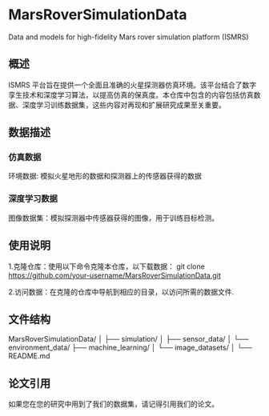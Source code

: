 # MarsRoverSimulationData
Data and models for high-fidelity Mars rover simulation platform (ISMRS)
## 概述
ISMRS 平台旨在提供一个全面且准确的火星探测器仿真环境。该平台结合了数字孪生技术和深度学习算法，以提高仿真的保真度。本仓库中包含的内容包括仿真数据、深度学习训练数据集，这些内容对再现和扩展研究成果至关重要。
## 数据描述
### 仿真数据
环境数据: 模拟火星地形的数据和探测器上的传感器获得的数据
### 深度学习数据
图像数据集：模拟探测器中传感器获得的图像，用于训练目标检测。
## 使用说明
1.克隆仓库：使用以下命令克隆本仓库，以下载数据：
git clone [https://github.com/your-username/MarsRoverSimulationData.git
](https://github.com/JOJOzzw007/MarsRoverSimulationData.git)

2.访问数据：在克隆的仓库中导航到相应的目录，以访问所需的数据文件.
## 文件结构
MarsRoverSimulationData/
│
├── simulation/
│   ├── sensor_data/
│   └── environment_data/
├── machine_learning/
│   └── image_datasets/
│
└── README.md
## 论文引用
如果您在您的研究中用到了我们的数据集，请记得引用我们的论文。
